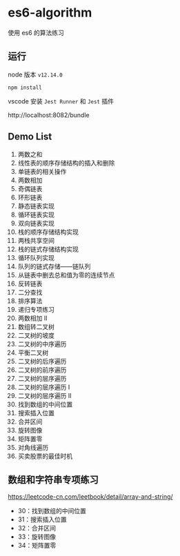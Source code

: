 # es6-algorithm

使用 es6 的算法练习

## 运行

node 版本 `v12.14.0`

```
npm install
```

vscode 安装 `Jest Runner` 和 `Jest` 插件

http://localhost:8082/bundle

## Demo List

1. 两数之和
2. 线性表的顺序存储结构的插入和删除
3. 单链表的相关操作
4. 两数相加
5. 奇偶链表
6. 环形链表
7. 静态链表实现
8. 循环链表实现
9. 双向链表实现
10. 栈的顺序存储结构实现
11. 两栈共享空间
12. 栈的链式存储结构实现
13. 循环队列实现
14. 队列的链式存储——链队列
15. 从链表中删去总和值为零的连续节点
16. 反转链表
17. 二分查找
18. 排序算法
19. 递归专项练习
20. 两数相加 II
21. 数组转二叉树
22. 二叉树的坡度
23. 二叉树的中序遍历
24. 平衡二叉树
25. 二叉树的后序遍历
26. 二叉树的前序遍历
27. 二叉树的层序遍历
28. 二叉树的层序遍历 I
29. 二叉树的层序遍历 II
30. 找到数组的中间位置
31. 搜索插入位置
32. 合并区间
33. 旋转图像
34. 矩阵置零
35. 对角线遍历
36. 买卖股票的最佳时机

## 数组和字符串专项练习

https://leetcode-cn.com/leetbook/detail/array-and-string/

- 30：找到数组的中间位置
- 31：搜索插入位置
- 32：合并区间
- 33：旋转图像
- 34：矩阵置零

